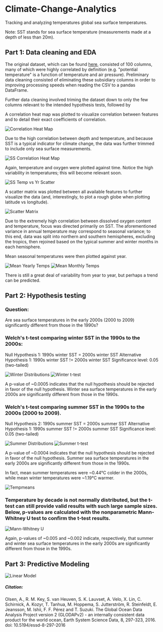 # Climate-Change-Analytics

Tracking and analyzing temperatures global sea surface temperatures.

Note: SST stands for sea surface temperature (measurements made at a depth of less than 20m).


## Part 1: Data cleaning and EDA
The original dataset, which can be found [here](http://cdiac.ess-dive.lbl.gov/ftp/oceans/GLODAPv2/Data_Products/data_product/), consisted of 100 columns, many of which were highly correlated by definition (e.g. "potential temperature" is a function of temperature and air pressure). Preliminary data cleaning consisted of eliminating these subsidiary columns in order to improving processing speeds when reading the CSV to a pandas DataFrame.

Further data cleaning involved triming the dataset down to only the few columns relevant to the intended hypothesis tests, followed by

A correlation heat map was plotted to visualize correlation between features and to detail their exact coefficients of correlation.

![Correlation Heat Map](src/corrheatmap.png)

<!-- The two predictive features of interest were (originally) temperature and dissolved oxygen content; each was scatter plotted against time.

![Temp vs Yr Scatter](src/tempyrscatter.png)
![Oxy vs Yr Scatter](src/oxyyrscatter.png) -->

Due to the high correlation between depth and temperature, and because SST is a typical indicator for climate change, the data was further trimmed to include only sea surface measurements.

![SS Correlation Heat Map](src/sscorrheatmap.png)

Again, temperature and oxygen were plotted against time. Notice the high variability in temperatures; this will become relevant soon.

![SS Temp vs Yr Scatter](src/sstempyrscatter.png)
<!-- ![SS Oxy vs Yr Scatter](src/ssoxyyrscatter.png) -->

A scatter matrix was plotted between all available features to further visualize the data (and, interestingly, to plot a rough globe when plotting latitude vs longitude).

![Scatter Matrix](src/scatter.png)

Due to the extremely high correlation between dissolved oxygen content and temperature, focus was directed primarily on SST. The aforementioned variance in annual temperature may correspond to seasonal variance; to this end, data was split into northern and southern hemispheres, excluding the tropics, then rejoined based on the typical summer and winter months in each hemisphere.

Mean seasonal temperatures were then plotted against year.

![Mean Yearly Temps](src/myt.png)
![Mean Monthly Temps](src/mmt.png)

There is still a great deal of variability from year to year, but perhaps a trend can be predicted.


## Part 2: Hypothesis testing

### Question:
Are sea surface temperatures in the early 2000s (2000 to 2009) significantly different from those in the 1990s?

### Welch's t-test comparing winter SST in the 1990s to the 2000s:

Null Hypothesis 1: 1990s winter SST = 2000s winter SST
Alternative Hypothesis 1: 1990s winter SST != 2000s winter SST
Significance level: 0.05 (two-tailed)

![Winter Distributions](src/winterdists.png)
![Winter t-test](src/winter_ttest.png)

A p-value of ~0.0005 indicates that the null hypothesis should be rejected in favor of the null hypothesis. Winter sea surface temperatures in the early 2000s are significantly different from those in the 1990s.

### Welch's t-test comparing summer SST in the 1990s to the 2000s (2000 to 2009).

Null Hypothesis 2: 1990s summer SST = 2000s summer SST
Alternative Hypothesis 1: 1990s summer SST != 2000s summer SST
Significance level: 0.05 (two-tailed)

![Summer Distributions](src/summerdists.png)
![Summer t-test](src/summer_ttest.png)

A p-value of ~0.0004 indicates that the null hypothesis should be rejected in favor of the null hypothesis. Summer sea surface temperatures in the early 2000s are significantly different from those in the 1990s.

In fact, mean summer temperatures were ~0.44°C colder in the 2000s, while mean winter temperatures were ~1.19°C warmer.

![Tempmeans](src/Tempmeans.png)

### Temperature by decade is not normally distributed, but the t-test can still provide valid results with such large sample sizes. Below, p-values are calculated with the nonparametric Mann-Whitney U test to confirm the t-test results.

![Mann-Whitney U](src/Mannwhitneyresults.png)

Again, p-values of ~0.005 and ~0.002 indicate, respectively, that summer and winter sea surface temperatures in the early 2000s are significantly different from those in the 1990s.


## Part 3: Predictive Modeling

![Linear Model](src/LinearModel.png)








##### Citation:
Olsen, A., R. M. Key, S. van Heuven, S. K. Lauvset, A. Velo, X. Lin, C. Schirnick, A. Kozyr, T. Tanhua, M. Hoppema,
S. Jutterström, R. Steinfeldt, E. Jeansson, M. Ishii, F. F. Pérez and T. Suzuki. The Global Ocean Data Analysis Project
version 2 (GLODAPv2) - an internally consistent data product for the world ocean, Earth System Science Data, 8, 297-323, 2016.
doi: 10.5194/essd-8-297-2016
